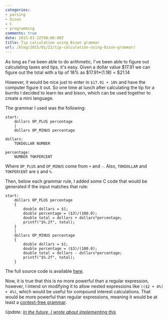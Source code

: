 ```yaml
---
categories:
- parsing
- bison
- C
- programming
comments: true
date: 2015-01-22T00:00:00Z
title: Tip calculation using Bison grammar
url: /blog/2015/01/22/tip-calculation-using-bison-grammar/
---
```


As long as I've been able to do arithmetic, I've been able to figure out calculating taxes and tips, it's easy. Given a 
dollar value $17.91 we can figure out the total with a tip of 18% as $17.91*(1.18) = $21.14

However, it would be nice just to enter in `$17.91 + 18%` and have the computer figure it out. So one time at lunch after 
calculating the tip for a burrito I decided to learn lex and bison, which can be used together to create a mini language.

The grammar I used was the following:

```
start:
    dollars OP_PLUS percentage
    |
    dollars OP_MINUS percentage

dollars:
    TOKDOLLAR NUMBER

percentage:
    NUMBER TOKPERCENT
```

Where `OP_PLUS` and `OP_MINUS` come from `+` and `-`. Also, `TOKDOLLAR` and `TOKPERCENT` are `$` and `%`.

Then, below each grammar rule, I added some C code that would be generated if the input matches that rule:

```
start:
    dollars OP_PLUS percentage
    {
        double dollars = $1;
        double percentage = ($3)/(100.0);
        double total = dollars + dollars*percentage;
        printf("$%.2f", total);
    }
    |
    dollars OP_MINUS percentage
    {
        double dollars = $1;
        double percentage = ($3)/(100.0);
        double total = dollars - dollars*percentage;
        printf("$%.2f", total);
    }
```

The full source code is available [here](https://github.com/tlehman/tipcalc).

Now, it is true that this is no more powerful than a regular expression, however, 
I intend on modifying it to allow nested expressions like `(($2 + 4%) + 4%)`, which 
would be useful for compound interest calculations. That would be more powerful than 
regular expressions, meaning it would be at least a [context-free grammar](https://en.wikipedia.org/wiki/Context-free_grammar).

*Update: [In the future, I wrote about implementing this](/blog/2015/01/27/parsing-nested-expressions-using-bison)*
